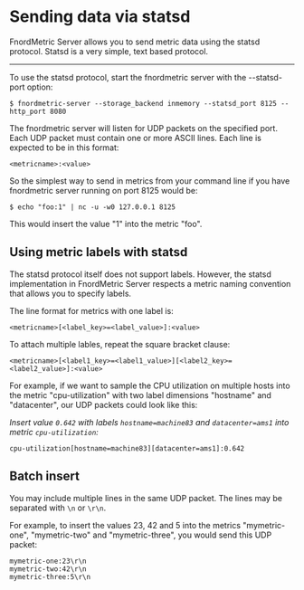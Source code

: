 Sending data via statsd
=======================

FnordMetric Server allows you to send metric data using the statsd protocol.
Statsd is a very simple, text based protocol.

---

To use the statsd protocol, start the fnordmetric server with the --statsd-port
option:

    $ fnordmetric-server --storage_backend inmemory --statsd_port 8125 --http_port 8080

The fnordmetric server will listen for UDP packets on the specified port. Each
UDP packet must contain one or more ASCII lines. Each line is expected to be in
this format:

    <metricname>:<value>

So the simplest way to send in metrics from your command line if you have 
fnordmetric server running on port 8125 would be:

    $ echo "foo:1" | nc -u -w0 127.0.0.1 8125

This would insert the value "1" into the metric "foo".


Using metric labels with statsd
-------------------------------

The statsd protocol itself does not support labels. However, the statsd
implementation in FnordMetric Server respects a metric naming convention
that allows you to specify labels.

The line format for metrics with one label is:

    <metricname>[<label_key>=<label_value>]:<value>

To attach multiple lables, repeat the square bracket clause:

    <metricname>[<label1_key>=<label1_value>][<label2_key>=<label2_value>]:<value>

For example, if we want to sample the CPU utilization on multiple hosts into
the metric "cpu-utilization" with two label dimensions "hostname" and "datacenter",
our UDP packets could look like this:

_Insert value `0.642` with labels `hostname=machine83` and `datacenter=ams1` into metric `cpu-utilization`:_

    cpu-utilization[hostname=machine83][datacenter=ams1]:0.642

Batch insert
------------

You may include multiple lines in the same UDP packet. The lines may be
separated with `\n` or `\r\n`.

For example, to insert the values 23, 42 and 5 into the metrics "mymetric-one",
"mymetric-two" and "mymetric-three", you would send this UDP packet:

    mymetric-one:23\r\n
    mymetric-two:42\r\n
    mymetric-three:5\r\n


